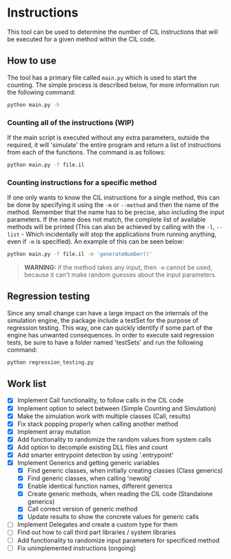 # Instructions

This tool can be used to determine the number of CIL instructions that will be executed for a given method within the CIL code.

## How to use

The tool has a primary file called `main.py` which is used to start the counting. The simple process is described below, for more information run the following command:

```bash
python main.py -h
```

### Counting all of the instructions (WIP)

If the main script is executed without any extra parameters, outside the required, it will 'simulate' the entire program and return a list of instructions from each of the functions. The command is as follows:

```bash
python main.py -f file.il
```

### Counting instructions for a specific method

If one only wants to know the CIL instructions for a single method, this can be done by specifying it using the `-m` or `--method` and then the name of the method. Remember that the name has to be precise, also including the input parameters. If the name does not match, the complete list of available methods will be printed (This can also be achieved by calling with the `-l`, `--list` - Which incidentally will stop the applications from running anything, even if `-m` is specified). An example of this can be seen below:

```bash
python main.py -f file.il -m 'generateNumber()'
```

> **WARNING:** if the method takes any input, then `-m` cannot be used, because it can't make random guesses about the input parameters.

## Regression testing

Since any small change can have a large impact on the internals of the simulation engine, the package include a testSet for the purpose of regression testing. This way, one can quickly identify if some part of the engine has unwanted consequences. In order to execute said regression tests, be sure to have a folder named 'testSets' and run the following command:

```bash
python regression_testing.py
```

## Work list

- [x] Implement Call functionality, to follow calls in the CIL code
- [x] Implement option to select between (Simple Counting and Simulation)
- [x] Make the simulation work with multiple classes (Call, results)
- [x] Fix stack popping properly when calling another method
- [x] Implement array mutation
- [x] Add functionality to randomize the random values from system calls
- [x] Add option to decompile existing DLL files and count
- [x] Add smarter entrypoint detection by using '.entrypoint'
- [x] Implement Generics and getting generic variables
  - [x] Find generic classes, when initially creating classes (Class generics)
  - [x] Find generic classes, when calling 'newobj'
  - [x] Enable identical function names, different generics
  - [x] Create generic methods, when reading the CIL code (Standalone generics)
  - [x] Call correct version of generic method
  - [x] Update results to show the concrete values for generic calls
- [ ] Implement Delegates and create a custom type for them
- [ ] Find out how to call third part libraries / system libraries
- [ ] Add functionality to randomize input parameters for specificed method
- [ ] Fix unimplemented instructions (ongoing)
